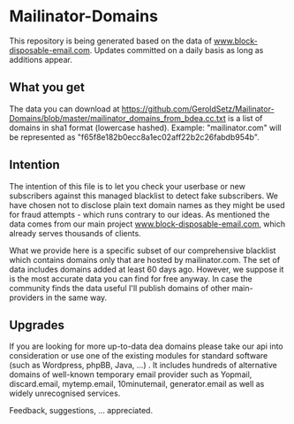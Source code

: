 # Mailinator-Domains
This repository is being generated based on the data of www.block-disposable-email.com. Updates committed on a daily basis as long as additions appear.

## What you get
The data you can download at https://github.com/GeroldSetz/Mailinator-Domains/blob/master/mailinator_domains_from_bdea.cc.txt is a list of domains in sha1 format (lowercase hashed). 
Example: "mailinator.com" will be represented as "f65f8e182b0ecc8a1ec02aff22b2c26fabdb954b". 

## Intention
The intention of this file is to let you check your userbase or new subscribers against this managed blacklist to detect fake subscribers. We have chosen not to disclose plain text domain names as they might be used for fraud attempts - which runs contrary to our ideas. As mentioned the data comes from our main project www.block-disposable-email.com, which already serves thousands of clients.

What we provide here is a specific subset of our comprehensive blacklist which contains domains only that are hosted by mailinator.com. The set of data includes domains added at least 60 days ago. However, we suppose it is the most accurate data you can find for free anyway. 
In case the community finds the data useful I'll publish domains of other main-providers in the same way.

## Upgrades
If you are looking for more up-to-data dea domains please take our api into consideration or use one of the existing modules for standard software (such as Wordpress, phpBB, Java, ...) . It includes hundreds of alternative domains of well-known temporary email provider such as Yopmail, discard.email, mytemp.email, 10minutemail, generator.email as well as widely unrecognised services. 

Feedback, suggestions, ... appreciated.
